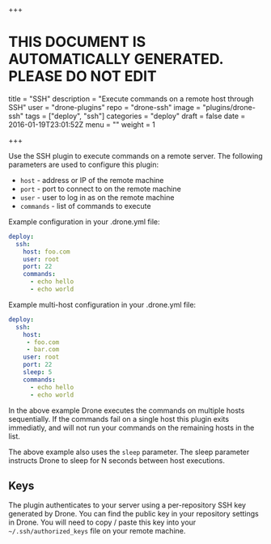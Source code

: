 +++

# THIS DOCUMENT IS AUTOMATICALLY GENERATED. PLEASE DO NOT EDIT

title = "SSH"
description = "Execute commands on a remote host through SSH"
user = "drone-plugins"
repo = "drone-ssh"
image = "plugins/drone-ssh"
tags = ["deploy", "ssh"]
categories = "deploy"
draft = false
date = 2016-01-19T23:01:52Z
menu = ""
weight = 1

+++

Use the SSH plugin to execute commands on a remote server. The following parameters are used to configure this plugin:

* `host` - address or IP of the remote machine
* `port` - port to connect to on the remote machine
* `user` - user to log in as on the remote machine
* `commands` - list of commands to execute

Example configuration in your .drone.yml file:

```yaml
deploy:
  ssh:
    host: foo.com
    user: root
    port: 22
    commands:
      - echo hello
      - echo world
```

Example multi-host configuration in your .drone.yml file:

```yaml
deploy:
  ssh:
    host:
     - foo.com
     - bar.com
    user: root
    port: 22
    sleep: 5
    commands:
      - echo hello
      - echo world
```

In the above example Drone executes the commands on multiple hosts sequentially. If the commands fail on a single host this plugin exits immediatly, and will not run your commands on the remaining hosts in the list.

The above example also uses the `sleep` parameter. The sleep parameter instructs Drone to sleep for N seconds between host executions.

## Keys

The plugin authenticates to your server using a per-repository SSH key generated by Drone. You can find the public key in your repository settings in Drone. You will need to copy / paste this key into your `~/.ssh/authorized_keys` file on your remote machine.
